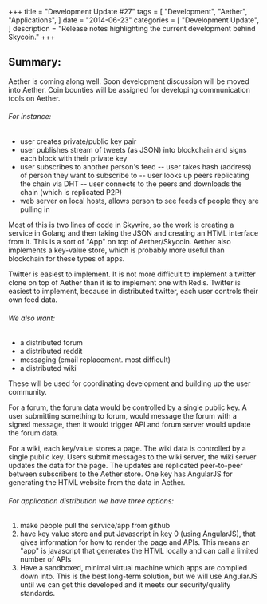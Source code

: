 +++
title = "Development Update #27"
tags = [
    "Development",
    "Aether",
    "Applications",
]
date = "2014-06-23"
categories = [
    "Development Update",
]
description = "Release notes highlighting the current development behind Skycoin."
+++

## Summary:

Aether is coming along well. Soon development discussion will be moved into Aether. Coin bounties will be assigned for developing communication tools on Aether.

###### For instance:
- user creates private/public key pair
- user publishes stream of tweets (as JSON) into blockchain and signs each block with their private key
- user subscribes to another person's feed
-- user takes hash (address) of person they want to subscribe to
-- user looks up peers replicating the chain via DHT
-- user connects to the peers and downloads the chain (which is replicated P2P)
- web server on local hosts, allows person to see feeds of people they are pulling in

Most of this is two lines of code in Skywire, so the work is creating a service in Golang and then taking the JSON and creating an HTML interface from it. This is a sort of "App" on top of Aether/Skycoin. Aether also implements a key-value store, which is probably more useful than blockchain for these types of apps.

Twitter is easiest to implement. It is not more difficult to implement a twitter clone on top of Aether than it is to implement one with Redis. Twitter is easiest to implement, because in distributed twitter, each user controls their own feed data.

###### We also want:
- a distributed forum
- a distributed reddit
- messaging (email replacement. most difficult)
- a distributed wiki

These will be used for coordinating development and building up the user community.

For a forum, the forum data would be controlled by a single public key. A user submitting something to forum, would message the forum with a signed message, then it would trigger API and forum server would update the forum data.

For a wiki, each key/value stores a page. The wiki data is controlled by a single public key. Users submit messages to the wiki server, the wiki server updates the data for the page. The updates are replicated peer-to-peer between subscribers to the Aether store. One key has AngularJS for generating the HTML website from the data in Aether.

###### For application distribution we have three options:
1. make people pull the service/app from github
2. have key value store and put Javascript in key 0 (using AngularJS), that gives information for how to render the page and APIs. This means an "app" is javascript that generates the HTML locally and can call a limited number of APIs
3. Have a sandboxed, minimal virtual machine which apps are compiled down into. This is the best long-term solution, but we will use AngularJS until we can get this developed and it meets our security/quality standards.
